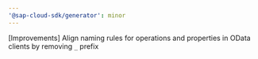 ```yaml
---
'@sap-cloud-sdk/generator': minor
---
```


[Improvements] Align naming rules for operations and properties in OData clients by removing `_` prefix
